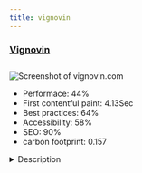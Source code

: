 ```yaml
---
title: vignovin
---
```


<div style="height: 3rem">
  <a href="https://www.vignovin.com"><h3>Vignovin</h3></a>
</div>
<img loading="lazy" src="/images/thumbs/vignovin.com.jpg" alt="Screenshot of vignovin.com" />
<ul>
  <li>Performace: 44%</li>
  <li>
    First contentful paint:
    4.13Sec
  </li>
  <li>Best practices: 64%</li>
  <li>Accessibility: 58%</li>
  <li>SEO: 90%</li>
  <li>carbon footprint: 0.157</li>
</ul>
<details>
  <summary>Description</summary>
  <p>Vignovin is a portal for winemakers presenting products, services and advices from industrials leaders. Offers, contents and contacts are regionalized and change according to the chosen wine region.This idea is to have a multiregional portal of specialized companies, presenting products, articles and contacts relative to the region and the section visited. This website was first based on joomla 1.5 and has to migrate to version 3.
The website use Hikashop to manage the products and catalogues parts and Falang to manage the different region, which are great components. It also use the DisplayNews module which is definitively the best module for joomla!</p>
</details>

